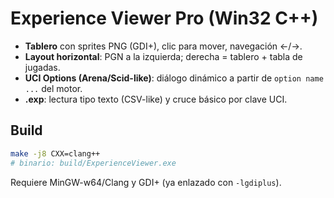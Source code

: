 
# Experience Viewer Pro (Win32 C++)
- **Tablero** con sprites PNG (GDI+), clic para mover, navegación ←/→.
- **Layout horizontal**: PGN a la izquierda; derecha = tablero + tabla de jugadas.
- **UCI Options (Arena/Scid-like)**: diálogo dinámico a partir de `option name ...` del motor.
- **.exp**: lectura tipo texto (CSV-like) y cruce básico por clave UCI.

## Build
```bash
make -j8 CXX=clang++
# binario: build/ExperienceViewer.exe
```
Requiere MinGW-w64/Clang y GDI+ (ya enlazado con `-lgdiplus`).
